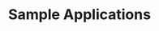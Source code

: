 ---
type: "docs"
title: "Sample Applications"
linkTitle: "Sample Applications"
weight: 40
description: >
    Sample applications using Reactive Graph
---
